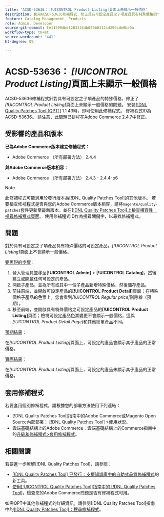 ```yaml
---
title: 'ACSD-53636：[!UICONTROL Product Listing]頁面上未顯示一般價格'
description: 套用ACSD-53636修補程式，修正具有可設定產品之子項產品具有特殊價格的*[!UICONTROL Product Listing]*頁面上未顯示一般價格的Adobe Commerce問題。
feature: Catalog Management, Products
role: Admin, Developer
source-git-commit: fe11599dbef283326db029b0312ad290cde0ba0a
workflow-type: tm+mt
source-wordcount: '441'
ht-degree: 0%

---
```


# ACSD-53636： *[!UICONTROL Product Listing]*&#x200B;頁面上未顯示一般價格

ACSD-53636修補程式針對具有可設定之子項產品的特殊價格，修正了&#x200B;*[!UICONTROL Product Listing]*&#x200B;頁面上未顯示一般價格的問題。 安裝[[!DNL Quality Patches Tool (QPT)]](https://experienceleague.adobe.com/en/docs/commerce-knowledge-base/kb/announcements/commerce-announcements/magento-quality-patches-released-new-tool-to-self-serve-quality-patches) 1.1.43時，即可使用此修補程式。 修補程式ID為ACSD-53636。 請注意，此問題已排程在Adobe Commerce 2.4.7中修正。

## 受影響的產品和版本

**已為Adobe Commerce版本建立修補程式：**

* Adobe Commerce （所有部署方法） 2.4.4

**與Adobe Commerce版本相容：**

* Adobe Commerce （所有部署方法） 2.4.3 - 2.4.4-p6

>[!NOTE]
>
>此修補程式可能適用於發行版本為[!DNL Quality Patches Tool]的其他版本。 若要檢查修補程式是否與您的Adobe Commerce版本相容，請將`magento/quality-patches`套件更新至最新版本，並在[[!DNL Quality Patches Tool]上檢查相容性：搜尋修補程式頁面](https://experienceleague.adobe.com/tools/commerce-quality-patches/index.html)。 使用修補程式ID作為搜尋關鍵字，以尋找修補程式。

## 問題

對於具有可設定之子項產品具有特殊價格的可設定產品，*[!UICONTROL Product Listing]*&#x200B;頁面上不會顯示一般價格。

<u>要再現的步驟</u>：

1. 登入管理員並移至&#x200B;**[!UICONTROL Admin]** > **[!UICONTROL Catalog]**，然後建立或開啟任何可設定的產品。
2. 開啟子產品，並為所有或其中一個子產品新增特殊價格，然後儲存產品。
3. 前往前端，並開啟可設定產品的&#x200B;**[!UICONTROL Product Detail]**&#x200B;頁面；在特殊價格子產品的色票上，您會看到&#x200B;*[!UICONTROL Regular price]*&#x200B;刪除線（預期）。
4. 移至前端，並開啟具有特殊價格之可設定產品的&#x200B;**[!UICONTROL Product Listing]**&#x200B;頁面；檢視可設定產品色票變更不會顯示一般價格，這與&#x200B;*[!UICONTROL Product Detail Page]*&#x200B;和其他簡單產品不同。

<u>預期結果</u>：

在&#x200B;*[!UICONTROL Product Listing]*&#x200B;頁面上，可設定的產品會顯示其子產品的正常價格。

<u>實際結果</u>：

在&#x200B;*[!UICONTROL Product Listing]*&#x200B;頁面上，可設定的產品未顯示其子產品的正常價格。

## 套用修補程式

若要套用個別修補程式，請根據您的部署方法使用下列連結：

* [!DNL Quality Patches Tool]指南中的Adobe Commerce或Magento Open Source內部部署： [[!DNL Quality Patches Tool] >使用狀況](/help/tools/quality-patches-tool/usage.md)。
* 雲端基礎結構上的Adobe Commerce：雲端基礎結構上的Commerce指南中的[升級和修補程式>套用修補程式](https://experienceleague.adobe.com/docs/commerce-cloud-service/user-guide/develop/upgrade/apply-patches.html)。

## 相關閱讀

若要進一步瞭解[!DNL Quality Patches Tool]，請參閱：

* [[!DNL Quality Patches Tool] 已發行：支援知識庫中的自助式品質修補程式](https://experienceleague.adobe.com/en/docs/commerce-knowledge-base/kb/announcements/commerce-announcements/magento-quality-patches-released-new-tool-to-self-serve-quality-patches)的新工具。
* [使用[!UICONTROL Quality Patches Tool]指南中的 [!DNL Quality Patches Tool]](/help/tools/quality-patches-tool/patches-available-in-qpt/check-patch-for-magento-issue-with-magento-quality-patches.md)，檢查您的Adobe Commerce問題是否有修補程式可用。


如需QPT中其他修補程式的詳細資訊，請參閱[!DNL Quality Patches Tool]指南中的[[!DNL Quality Patches Tool]：搜尋修補程式](https://experienceleague.adobe.com/tools/commerce-quality-patches/index.html)。
